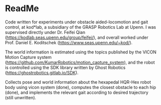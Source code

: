 # ReadMe

Code written for experiments under obstacle aided-locomotion and gait control, at kod\*lab, a subsidiary of the GRASP Robotics Lab at Upenn. I was supervised directly under Dr. Feifei Qian (https://kodlab.seas.upenn.edu/group/feifei/), and overall worked under Prof. Daniel E. Koditschek (https://www.seas.upenn.edu/~kod/). 

The world information is estimated using the topics published by the VICON Motion Capture system (https://github.com/KumarRobotics/motion_capture_system), and the robot is controlled using the SDK library written by Ghost Robotics (https://ghostrobotics.gitlab.io/SDK).

Collects pose and world information about the hexapedal HQR-Hex robot body using vicon system (done), computes the closest obstacle to each hip (done), and implements the relevant gait according to desired trajectory (still unwritten).
